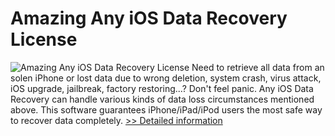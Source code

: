 # Amazing Any iOS Data Recovery License
![Amazing Any iOS Data Recovery License](https://mycommerce.akamaized.net/api/pimages/P300864174/BIG/300864174.JPG)
Need to retrieve all data from an solen iPhone or lost data due to wrong deletion, system crash, virus attack, iOS upgrade, jailbreak, factory restoring...? Don't feel panic. Any iOS Data Recovery can handle various kinds of data loss circumstances mentioned above. This software guarantees iPhone/iPad/iPod users the most safe way to recover data completely.
[>> Detailed information](https://secure.shareit.com/shareit/product.html?productid=300864174&affiliateid=200057808)